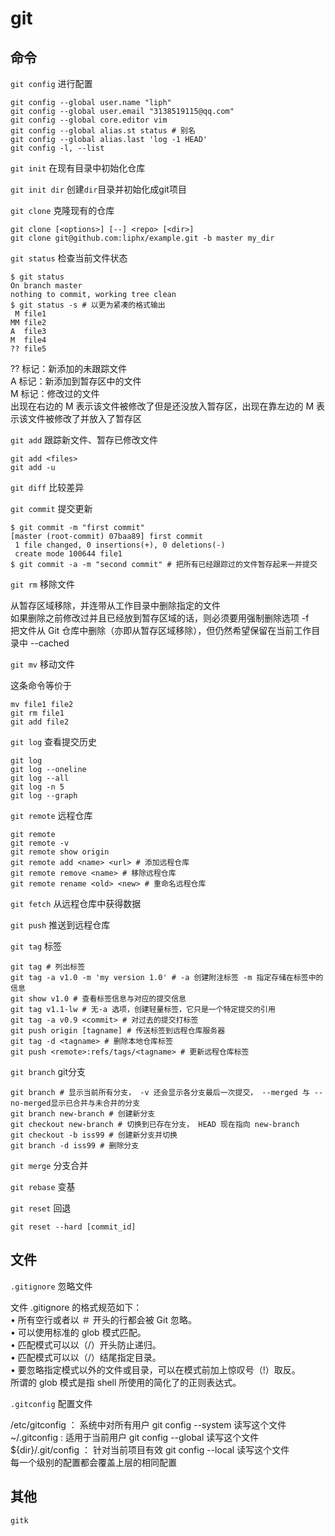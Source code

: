 # git

## 命令

`git config` 进行配置

```shell
git config --global user.name "liph"
git config --global user.email "3138519115@qq.com"
git config --global core.editor vim
git config --global alias.st status # 别名
git config --global alias.last 'log -1 HEAD'
git config -l, --list
```

`git init` 在现有目录中初始化仓库

`git init dir` 创建`dir`目录并初始化成git项目

`git clone` 克隆现有的仓库

```shell
git clone [<options>] [--] <repo> [<dir>]
git clone git@github.com:liphx/example.git -b master my_dir
```

`git status` 检查当前文件状态

```shell
$ git status
On branch master
nothing to commit, working tree clean
$ git status -s # 以更为紧凑的格式输出
 M file1
MM file2
A  file3
M  file4
?? file5
```

?? 标记：新添加的未跟踪文件  
A  标记：新添加到暂存区中的文件  
M  标记：修改过的文件  
出现在右边的 M 表示该文件被修改了但是还没放入暂存区，出现在靠左边的 M 表示该文件被修改了并放入了暂存区

`git add` 跟踪新文件、暂存已修改文件

```shell
git add <files>
git add -u
```

`git diff` 比较差异

`git commit` 提交更新

```shell
$ git commit -m "first commit"
[master (root-commit) 07baa89] first commit
 1 file changed, 0 insertions(+), 0 deletions(-)
 create mode 100644 file1
$ git commit -a -m "second commit" # 把所有已经跟踪过的文件暂存起来一并提交
```

`git rm` 移除文件

从暂存区域移除，并连带从工作目录中删除指定的文件  
如果删除之前修改过并且已经放到暂存区域的话，则必须要用强制删除选项 -f  
把文件从 Git 仓库中删除（亦即从暂存区域移除），但仍然希望保留在当前工作目录中 --cached

`git mv` 移动文件

这条命令等价于  

```shell
mv file1 file2
git rm file1
git add file2
```

`git log` 查看提交历史

```shell
git log
git log --oneline 
git log --all
git log -n 5
git log --graph
```

`git remote` 远程仓库

```shell
git remote
git remote -v
git remote show origin
git remote add <name> <url> # 添加远程仓库
git remote remove <name> # 移除远程仓库
git remote rename <old> <new> # 重命名远程仓库
```

`git fetch` 从远程仓库中获得数据

`git push` 推送到远程仓库

`git tag` 标签

```shell
git tag # 列出标签
git tag -a v1.0 -m 'my version 1.0' # -a 创建附注标签 -m 指定存储在标签中的信息
git show v1.0 # 查看标签信息与对应的提交信息
git tag v1.1-lw # 无-a 选项，创建轻量标签，它只是一个特定提交的引用
git tag -a v0.9 <commit> # 对过去的提交打标签
git push origin [tagname] # 传送标签到远程仓库服务器
git tag -d <tagname> # 删除本地仓库标签
git push <remote>:refs/tags/<tagname> # 更新远程仓库标签
```

`git branch` git分支

```shell
git branch # 显示当前所有分支， -v 还会显示各分支最后一次提交， --merged 与 --no-merged显示已合并与未合并的分支
git branch new-branch # 创建新分支
git checkout new-branch # 切换到已存在分支， HEAD 现在指向 new-branch
git checkout -b iss99 # 创建新分支并切换
git branch -d iss99 # 删除分支
```

`git merge` 分支合并

`git rebase` 变基

`git reset` 回退

```shell
git reset --hard [commit_id]
```

## 文件

`.gitignore` 忽略文件

文件 .gitignore 的格式规范如下：  
• 所有空行或者以 ＃ 开头的行都会被 Git 忽略。  
• 可以使用标准的 glob 模式匹配。  
• 匹配模式可以以（/）开头防止递归。  
• 匹配模式可以以（/）结尾指定目录。  
• 要忽略指定模式以外的文件或目录，可以在模式前加上惊叹号（!）取反。  
所谓的 glob 模式是指 shell 所使用的简化了的正则表达式。  

`.gitconfig` 配置文件

/etc/gitconfig     ： 系统中对所有用户  git config --system 读写这个文件  
~/.gitconfig       :  适用于当前用户    git config --global 读写这个文件  
${dir}/.git/config ： 针对当前项目有效  git config --local 读写这个文件  
每一个级别的配置都会覆盖上层的相同配置

## 其他

`gitk` 

